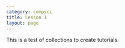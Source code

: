 ```yaml
---
category: compsci
title: Lesson 1
layout: page
---
```

This is a test of collections to create tutorials.